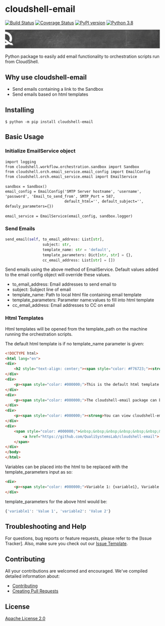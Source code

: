 # cloudshell-email

[![Build Status](https://travis-ci.org/QualiSystemsLab/cloudshell-email.svg?branch=master)](https://travis-ci.org/github/QualiSystemsLab/cloudshell-email)
[![Coverage Status](https://coveralls.io/repos/github/QualiSystemsLab/cloudshell-email/badge.svg?branch=master)](https://coveralls.io/github/QualiSystemsLab/cloudshell-email?branch=master)
[![PyPI version](https://badge.fury.io/py/cloudshell-email.svg)](https://badge.fury.io/py/cloudshell-email)
[![Python 3.8](https://img.shields.io/badge/python-3.8-blue.svg)](https://www.python.org/downloads/release/python-380/)

![quali](quali.png)

Python package to easily add email functionality to orchestration scripts run from CloudShell.

## Why use cloudshell-email
- Send emails containing a link to the Sandbox
- Send emails based on html templates

## Installing
    $ python -m pip install cloudshell-email

## Basic Usage
### Initialize EmailService object
```
import logging
from cloudshell.workflow.orchestration.sandbox import Sandbox
from cloudshell.orch.email_service.email_config import EmailConfig
from cloudshell.orch.email_service.email import EmailService

sandbox = Sandbox()
email_config = EmailConfig('SMTP Server hostname', 'username', 'password', 'Email_to_send_from', SMTP_Port = 587,
                           default_html='', default_subject='', defauly_parameters={})

email_service = EmailService(email_config, sandbox.logger)
```

### Send Emails
```python
send_email(self, to_email_address: List[str], 
                 subject: str,
                 template_name: str = 'default',
                 template_parameters: Dict[str, str] = {},
                 cc_email_address: List[str] = [])
```
Send emails using the above method of EmailService.
Default values added to the email config object will override these values.

- to_email_address: Email addresses to send email to
- subject: Subject line of email
- template_name: Path to local html file containing email template
- template_parameters: Parameter name:values to fill into html template
- cc_email_address: Email addresses to CC on email

### Html Templates
Html templates will be opened from the template_path on the machine running the orchestration scripts.

The default html template is if no template_name parameter is given:
```html
<!DOCTYPE html>
<html lang="en">
<div>
    <h2 style="text-align: center;"><span style="color: #F76723;"><strong>Welcome to cloudshell-email</strong></span></h2>
</div>
<div>
    <p><span style="color: #000000;">This is the default html template using the cloudshell-email package.</span></p>
</div>
<div>
    <p><span style="color: #000000;">The cloudshell-email package can be used to send emails to users from orchestration scripts.</span></p>
</div>
<div>
    <p><span style="color: #000000;"><strong>You can view cloudshell-email usage guide here:</strong></span></p>
</div>
<div>
    <span style="color: #000000;">&nbsp;&nbsp;&nbsp;&nbsp;&nbsp;&nbsp;&nbsp;&nbsp;&nbsp;&nbsp;&nbsp;&nbsp;&nbsp;&nbsp;&nbsp;
        <a href="https://github.com/QualiSystemsLab/cloudshell-email"> Github Repo </a>
    </span>
</div>
</body>
</html>
```

Variables can be placed into the html to be replaced with the template_parameters input as so:
```html
<div>
    <p><span style="color: #000000;">Variable 1: {variable1}, Variable 2: {variable2}.</span></p>
</div>
```

template_parameters for the above html would be:
```python
{'variable1': 'Value 1', 'variable2': 'Value 2'}
```

## Troubleshooting and Help

For questions, bug reports or feature requests, please refer to the [Issue Tracker]. Also, make sure you check out our [Issue Template](.github/issue_template.md).

## Contributing


All your contributions are welcomed and encouraged.  We've compiled detailed information about:

* [Contributing](.github/contributing.md)
* [Creating Pull Requests](.github/pull_request_template.md)


## License
[Apache License 2.0](https://github.com/QualiSystems/shellfoundry/blob/master/LICENSE)
